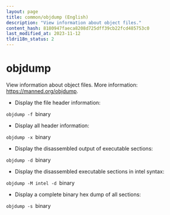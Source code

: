 ```yaml
---
layout: page
title: common/objdump (English)
description: "View information about object files."
content_hash: 8180947faeca8208d725dff39cb22fcd485753c0
last_modified_at: 2023-11-12
tldri18n_status: 2
---
```

# objdump

View information about object files.
More information: <https://manned.org/objdump>.

- Display the file header information:

`objdump -f `<span class="tldr-var badge badge-pill bg-dark-lm bg-white-dm text-white-lm text-dark-dm font-weight-bold">binary</span>

- Display all header information:

`objdump -x `<span class="tldr-var badge badge-pill bg-dark-lm bg-white-dm text-white-lm text-dark-dm font-weight-bold">binary</span>

- Display the disassembled output of executable sections:

`objdump -d `<span class="tldr-var badge badge-pill bg-dark-lm bg-white-dm text-white-lm text-dark-dm font-weight-bold">binary</span>

- Display the disassembled executable sections in intel syntax:

`objdump -M intel -d `<span class="tldr-var badge badge-pill bg-dark-lm bg-white-dm text-white-lm text-dark-dm font-weight-bold">binary</span>

- Display a complete binary hex dump of all sections:

`objdump -s `<span class="tldr-var badge badge-pill bg-dark-lm bg-white-dm text-white-lm text-dark-dm font-weight-bold">binary</span>
